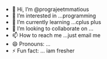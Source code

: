 - 👋 Hi, I’m @prograjeetmmatious
- 👀 I’m interested in ...programming
- 🌱 I’m currently learning ...cplus plus
- 💞️ I’m looking to collaborate on ...
- 📫 How to reach me ...just email me
- 😄 Pronouns: ...
- ⚡ Fun fact: ... iam fresher

<!---
prograjeetmmatious/prograjeetmmatious is a ✨ special ✨ repository because its `README.md` (this file) appears on your GitHub profile.
You can click the Preview link to take a look at your changes.
--->
